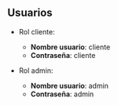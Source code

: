 ## Usuarios

- Rol cliente:
     - **Nombre usuario**: cliente
     - **Contraseña**: cliente

- Rol admin:
     - **Nombre usuario**: admin
     - **Contraseña**: admin